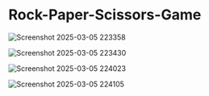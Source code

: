 # Rock-Paper-Scissors-Game

![Screenshot 2025-03-05 223358](https://github.com/user-attachments/assets/648c3770-f5ce-4650-8d7c-23868899923f)

![Screenshot 2025-03-05 223430](https://github.com/user-attachments/assets/069f038a-5b0b-42be-b402-a3c2a30b7cc6)

![Screenshot 2025-03-05 224023](https://github.com/user-attachments/assets/764b99a3-4936-43ea-9237-cfc913fb8f07)

![Screenshot 2025-03-05 224105](https://github.com/user-attachments/assets/86581bcb-f8de-4e9e-924e-5c82b28d0217)


